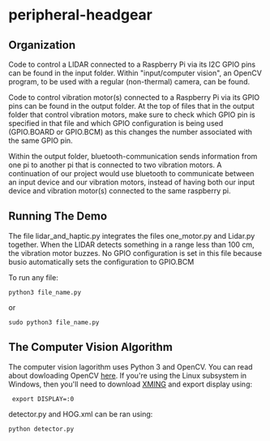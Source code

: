 # peripheral-headgear

## Organization
Code to control a LIDAR connected to a Raspberry Pi via its I2C GPIO pins can be found in the input folder. Within "input/computer vision", an OpenCV program, to be used with a regular (non-thermal) camera, can be found. 

Code to control vibration motor(s) connected to a Raspberry Pi via its GPIO pins can be found in the output folder. At the top of files that in the output folder that control vibration motors, make sure to check which GPIO pin is specified in that file and which GPIO configuration is being used (GPIO.BOARD or GPIO.BCM) as this changes the number associated with the same GPIO pin.

Within the output folder, bluetooth-communication sends information from one pi to another pi that is connected to two vibration motors. A continuation of our project would use bluetooth to communicate between an input device and our vibration motors, instead of having both our input device and vibration motor(s) connected to the same raspberry pi.

## Running The Demo
The file lidar_and_haptic.py integrates the files one_motor.py and Lidar.py together. When the LIDAR detects something in a range less than 100 cm, the vibration motor buzzes. No GPIO configuration is set in this file because busio automatically sets the configuration to GPIO.BCM

To run any file:
```
python3 file_name.py
```
or
```
sudo python3 file_name.py
```
## The Computer Vision Algorithm
The computer vision lagorithm uses Python 3 and OpenCV. You can read about dowloading OpenCV [here](https://pypi.org/project/opencv-python/). If you're using the Linux subsystem in Windows, then you'll need to download [XMING](https://sourceforge.net/projects/xming/) and export display using:
```
 export DISPLAY=:0
 ```
detector.py and HOG.xml can be ran using:
```
python detector.py
```
